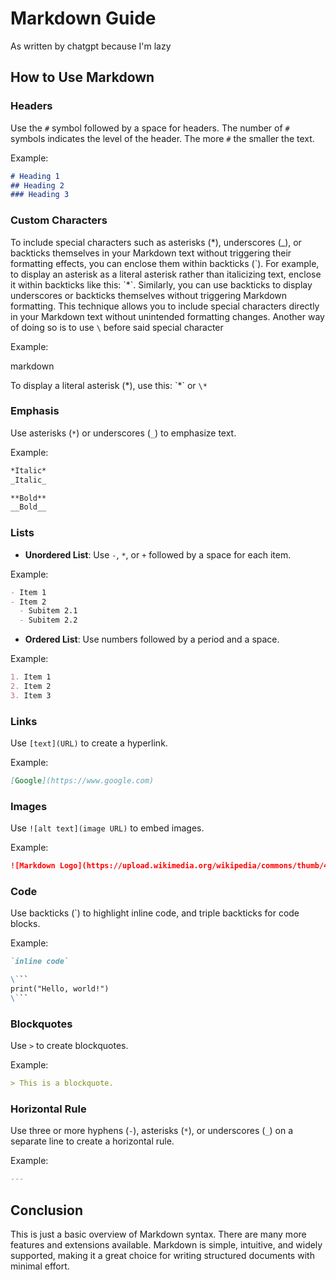 # Markdown Guide

As written by chatgpt because I'm lazy

## How to Use Markdown

### Headers

Use the `#` symbol followed by a space for headers. The number of `#` symbols indicates the level of the header. The more `#` the smaller the text.

Example:
```markdown
# Heading 1
## Heading 2
### Heading 3
```

### Custom Characters

To include special characters such as asterisks (\*), underscores (\_), or backticks themselves in your Markdown text without triggering their formatting effects, you can enclose them within backticks (\`). For example, to display an asterisk as a literal asterisk rather than italicizing text, enclose it within backticks like this: \`\*\`. Similarly, you can use backticks to display underscores or backticks themselves without triggering Markdown formatting. This technique allows you to include special characters directly in your Markdown text without unintended formatting changes. Another way of doing so is to use `\` before said special character

Example:

markdown

To display a literal asterisk (\*), use this: \`\*\` or `\*`


### Emphasis

Use asterisks (`*`) or underscores (`_`) to emphasize text.

Example:
```markdown
*Italic*
_Italic_

**Bold**
__Bold__
```

### Lists

- **Unordered List**: Use `-`, `*`, or `+` followed by a space for each item.

Example:
```markdown
- Item 1
- Item 2
  - Subitem 2.1
  - Subitem 2.2
```

- **Ordered List**: Use numbers followed by a period and a space.

Example:
```markdown
1. Item 1
2. Item 2
3. Item 3
```

### Links

Use `[text](URL)` to create a hyperlink.

Example:
```markdown
[Google](https://www.google.com)
```

### Images

Use `![alt text](image URL)` to embed images.

Example:
```markdown
![Markdown Logo](https://upload.wikimedia.org/wikipedia/commons/thumb/4/48/Markdown-mark.svg/1280px-Markdown-mark.svg.png)
```

### Code

Use backticks (\`) to highlight inline code, and triple backticks for code blocks.

Example:
```markdown
`inline code`

\```
print("Hello, world!")
\```
```

### Blockquotes

Use `>` to create blockquotes.

Example:
```markdown
> This is a blockquote.
```

### Horizontal Rule

Use three or more hyphens (`-`), asterisks (`*`), or underscores (`_`) on a separate line to create a horizontal rule.

Example:
```markdown
---
```

## Conclusion

This is just a basic overview of Markdown syntax. There are many more features and extensions available. Markdown is simple, intuitive, and widely supported, making it a great choice for writing structured documents with minimal effort.